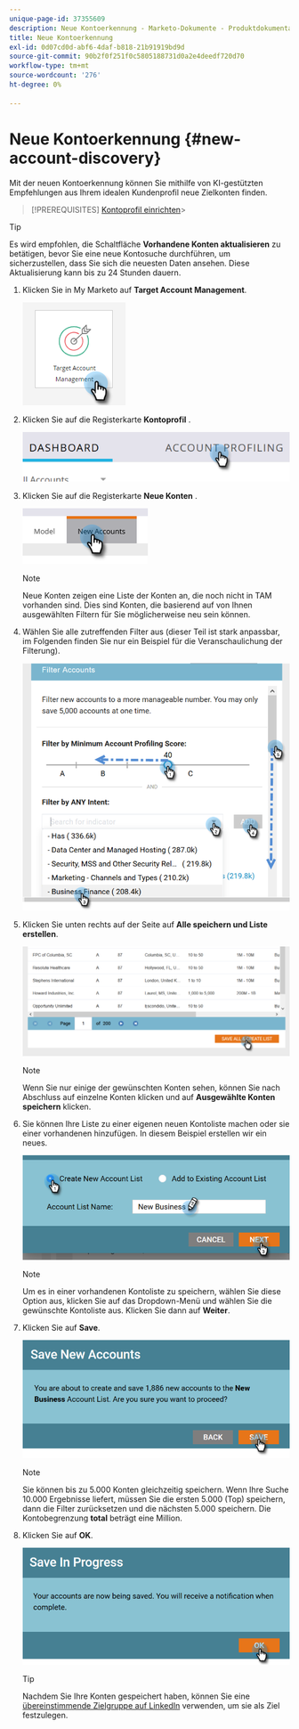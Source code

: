 ```yaml
---
unique-page-id: 37355609
description: Neue Kontoerkennung - Marketo-Dokumente - Produktdokumentation
title: Neue Kontoerkennung
exl-id: 0d07cd0d-abf6-4daf-b818-21b91919bd9d
source-git-commit: 90b2f0f251f0c5805188731d0a2e4deedf720d70
workflow-type: tm+mt
source-wordcount: '276'
ht-degree: 0%

---
```


# Neue Kontoerkennung {#new-account-discovery}

Mit der neuen Kontoerkennung können Sie mithilfe von KI-gestützten Empfehlungen aus Ihrem idealen Kundenprofil neue Zielkonten finden.

>[!PREREQUISITES]
[Kontoprofil einrichten](/help/marketo/product-docs/target-account-management/account-profiling/setting-up-account-profiling.md)>
>

>[!TIP]
Es wird empfohlen, die Schaltfläche **Vorhandene Konten aktualisieren** zu betätigen, bevor Sie eine neue Kontosuche durchführen, um sicherzustellen, dass Sie sich die neuesten Daten ansehen. Diese Aktualisierung kann bis zu 24 Stunden dauern.

1. Klicken Sie in My Marketo auf **Target Account Management**.

   ![](assets/new-account-discovery-1.png)

1. Klicken Sie auf die Registerkarte **Kontoprofil** .

   ![](assets/two-2.png)

1. Klicken Sie auf die Registerkarte **Neue Konten** .

   ![](assets/three-1.png)

   >[!NOTE]
   Neue Konten zeigen eine Liste der Konten an, die noch nicht in TAM vorhanden sind. Dies sind Konten, die basierend auf von Ihnen ausgewählten Filtern für Sie möglicherweise neu sein können.

1. Wählen Sie alle zutreffenden Filter aus (dieser Teil ist stark anpassbar, im Folgenden finden Sie nur ein Beispiel für die Veranschaulichung der Filterung).

   ![](assets/four-1.png)

1. Klicken Sie unten rechts auf der Seite auf **Alle speichern und Liste erstellen**.

   ![](assets/five-1.png)

   >[!NOTE]
   Wenn Sie nur einige der gewünschten Konten sehen, können Sie nach Abschluss auf einzelne Konten klicken und auf **Ausgewählte Konten speichern** klicken.

1. Sie können Ihre Liste zu einer eigenen neuen Kontoliste machen oder sie einer vorhandenen hinzufügen. In diesem Beispiel erstellen wir ein neues.

   ![](assets/six-1.png)

   >[!NOTE]
   Um es in einer vorhandenen Kontoliste zu speichern, wählen Sie diese Option aus, klicken Sie auf das Dropdown-Menü und wählen Sie die gewünschte Kontoliste aus. Klicken Sie dann auf **Weiter**.

1. Klicken Sie auf **Save**.

   ![](assets/seven-1.png)

   >[!NOTE]
   Sie können bis zu 5.000 Konten gleichzeitig speichern. Wenn Ihre Suche 10.000 Ergebnisse liefert, müssen Sie die ersten 5.000 (Top) speichern, dann die Filter zurücksetzen und die nächsten 5.000 speichern. Die Kontobegrenzung **total** beträgt eine Million.

1. Klicken Sie auf **OK**.

   ![](assets/eight.png)

   >[!TIP]
   Nachdem Sie Ihre Konten gespeichert haben, können Sie eine [übereinstimmende Zielgruppe auf LinkedIn](/help/marketo/product-docs/target-account-management/target/create-an-account-matched-audience-on-linkedin.md) verwenden, um sie als Ziel festzulegen.
